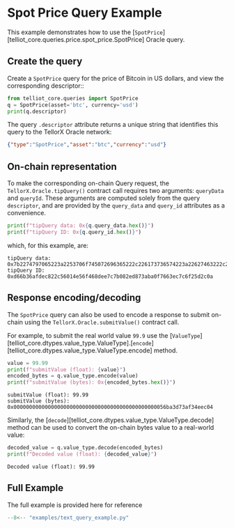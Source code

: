 # Spot Price Query Example

This example demonstrates how to use the 
[`SpotPrice`][telliot_core.queries.price.spot_price.SpotPrice] Oracle query.

## Create the query

Create a `SpotPrice` query for the price of Bitcoin in US dollars,
and view the corresponding descriptor::

```python
from telliot_core.queries import SpotPrice
q = SpotPrice(asset='btc', currency='usd')
print(q.descriptor)
```

The query `.descriptor` attribute returns a unique string that identifies this query to the 
TellorX Oracle network:

```json
{"type":"SpotPrice","asset":"btc","currency":"usd"}
```

## On-chain representation

To make the corresponding on-chain Query request, 
the `TellorX.Oracle.tipQuery()` contract call
requires two arguments: `queryData` and `queryId`.  These arguments are computed solely from the
query `descriptor`, and are provided by 
the `query_data` and `query_id` attributes as a convenience.

```python
print(f"tipQuery data: 0x{q.query_data.hex()}")
print(f"tipQuery ID: 0x{q.query_id.hex()}")
```

which, for this example, are:

    tipQuery data: 0x7b2274797065223a2253706f745072696365222c226173736574223a22627463222c2263757272656e6379223a22757364227d
    tipQuery ID: 0xd66b36afdec822c56014e56f468dee7c7b082ed873aba0f7663ec7c6f25d2c0a

## Response encoding/decoding

The `SpotPrice` query can also be used to encode a response
to submit on-chain using the `TellorX.Oracle.submitValue()` contract call.

For example, to submit the real world value `99.9` use the 
[`ValueType`][telliot_core.dtypes.value_type.ValueType].[`encode`][telliot_core.dtypes.value_type.ValueType.encode] 
method.

```python
value = 99.99
print(f"submitValue (float): {value}")
encoded_bytes = q.value_type.encode(value)
print(f"submitValue (bytes): 0x{encoded_bytes.hex()}")
```

    submitValue (float): 99.99
    submitValue (bytes): 0x0000000000000000000000000000000000000000000000056ba3d73af34eec04

Similarly, the 
[`decode`][telliot_core.dtypes.value_type.ValueType.decode] method can be used to convert
the on-chain bytes value to a real-world value:

```python
decoded_value = q.value_type.decode(encoded_bytes)
print(f"Decoded value (float): {decoded_value}")
```

    Decoded value (float): 99.99


## Full Example

The full example is provided here for reference

```python
--8<-- "examples/text_query_example.py"
```
